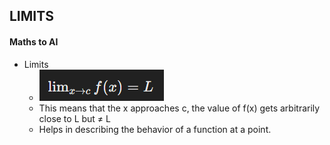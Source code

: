## LIMITS
#### Maths to AI
- Limits
  - ![Limits Equation](imgs/limit.png)
  - This means that the x approaches c, the value of f(x) gets arbitrarily close to L but ≠  L
  - Helps in describing the behavior of a function at a point.